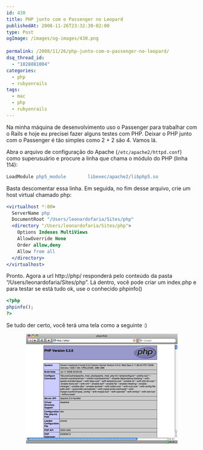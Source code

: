```yaml
---
id: 430
title: PHP junto com o Passenger no Leopard
publishedAt: 2008-11-26T23:32:30-02:00
type: Post
ogImage: /images/og-images/430.png

permalink: /2008/11/26/php-junto-com-o-passenger-no-leopard/
dsq_thread_id:
  - "1028881004"
categories:
  - php
  - rubyonrails
tags:
  - mac
  - php
  - rubyonrails
---
```

Na minha máquina de desenvolvimento uso o Passenger para trabalhar com o Rails e hoje eu precisei fazer alguns testes com PHP. Deixar o PHP junto com o Passenger é tão simples como 2 + 2 são 4. Vamos lá.

Abra o arquivo de configuração do Apache (`/etc/apache2/httpd.conf`) como superusuário e procure a linha que chama o módulo do PHP (linha 114):

```apache
LoadModule php5_module        libexec/apache2/libphp5.so
```

Basta descomentar essa linha. Em seguida, no fim desse arquivo, crie um host virtual chamado php:

```apache
<virtualhost *:80>
  ServerName php
  DocumentRoot "/Users/leonardofaria/Sites/php"
  <directory "/Users/leonardofaria/Sites/php">
	Options Indexes MultiViews
	AllowOverride None
	Order allow,deny
	Allow from all
  </directory>
</virtualhost>
```

Pronto. Agora a url http://php/ responderá pelo conteúdo da pasta &#8220;/Users/leonardofaria/Sites/php&#8221;. Lá dentro, você pode criar um index.php e para testar se está tudo ok, use o conhecido phpinfo()

```php
<?php
phpinfo();
?>
```

Se tudo der certo, você terá uma tela como a seguinte :)

<center>
  <img src="/wp-content/uploads/2008/11/phpinfo.jpg" alt="" title="phpinfo" />
</center>

